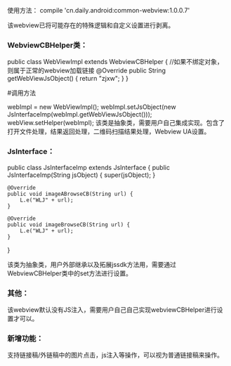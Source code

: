 使用方法： compile 'cn.daily.android:common-webview:1.0.0.7'

该webview已将可能存在的特殊逻辑和自定义设置进行剥离。



### WebviewCBHelper类：

public class WebViewImpl extends WebviewCBHelper {
    //如果不绑定对象，则属于正常的webview加载链接
    @Override
    public String getWebViewJsObject() {
        return "zjxw";
    }
}

#调用方法

 webImpl = new WebViewImpl();
 webImpl.setJsObject(new JsInterfaceImp(webImpl.getWebViewJsObject()));
 webView.setHelper(webImpl);
该类是抽象类，需要用户自己集成实现。包含了打开文件处理，结果返回处理，二维码扫描结果处理，Webview UA设置。

### JsInterface：

public class JsInterfaceImp extends JsInterface {
    public JsInterfaceImp(String jsObject) {
        super(jsObject);
    }

    @Override
    public void imageABrowseCB(String url) {
        L.e("WLJ" + url);
    }

    @Override
    public void imageBrowseCB(String url) {
        L.e("WLJ" + url);
    }


}

该类为抽象类，用户外部继承以及拓展jssdk方法用，需要通过WebviewCBHelper类中的set方法进行设置。

### 其他：
该webview默认没有JS注入，需要用户自己自己实现webviewCBHelper进行设置才可以。

### 新增功能：
支持链接稿/外链稿中的图片点击，js注入等操作，可以视为普通链接稿来操作。


